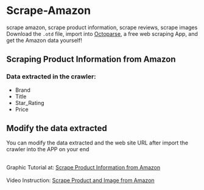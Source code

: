 # Scrape-Amazon
scrape amazon, scrape product information, scrape reviews, scrape images
<br>
Download the `.otd` file, import into [Octoparse](https://www.octoparse.com/), a free web scraping App, and get the Amazon data yourself!
## Scraping Product Information from Amazon<br>
### Data extracted in the crawler: <br>
 * Brand<br> 
 * Title<br>
 * Star_Rating<br>
 * Price<br>


## Modify the data extracted
You can modify the data extracted and the web site URL after import the crawler into the APP on your end
<br><br>


Graphic Tutorial at: [Scrape Product Information from Amazon](https://www.octoparse.com/tutorial-7/scrape-product-information-from-amazon)<br><br>
Video Instruction: [Scrape Product and Image from Amazon](https://youtu.be/vEGFe6shbac)
